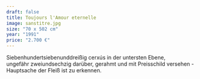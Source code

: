 ```yaml
---
draft: false
title: Toujours l'Amour eternelle
image: sanstitre.jpg
size: "70 x 502 cm"
year: "1991"
price: "2.700 €"
---
```

Siebenhundertsiebenunddreißig cerxús in der untersten Ebene,  
ungefähr zweiundsechzig darüber,
gerahmt und mit Preisschild versehen - Hauptsache der Fleiß ist zu erkennen.
